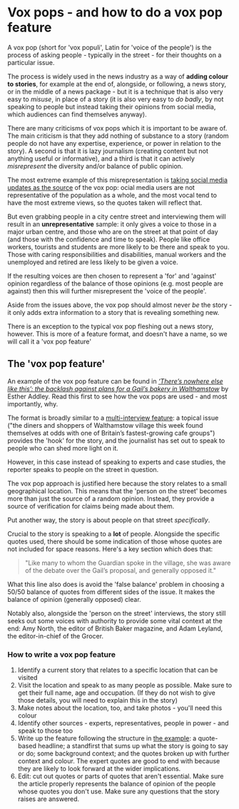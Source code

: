 # Vox pops - and how to do a vox pop feature

A vox pop (short for 'vox populi', Latin for 'voice of the people') is the process of asking people - typically in the street - for their thoughts on a particular issue.

The process is widely used in the news industry as a way of **adding colour to stories**, for example at the end of, alongside, or following, a news story, or in the middle of a news package - but it is a technique that is also very easy to *misuse*, in place of a story (it is also very easy to *do badly*, by not speaking to people but instead taking their opinions from social media, which audiences can find themselves anyway).

There are many criticisms of vox pops which it is important to be aware of. The main criticism is that they add nothing of substance to a story (random people do not have any expertise, experience, or power in relation to the story). A second is that it is lazy journalism (creating content but not anything useful or informative), and a third is that it can actively *misrepresent* the diversity and/or balance of public opinion. 

The most extreme example of this misrepresentation is [taking social media updates as the source](https://www.cjr.org/analysis/tweets-media.php) of the vox pop: ocial media users are not representative of the population as a whole, and the most vocal tend to have the most extreme views, so the quotes taken will reflect that. 

But even grabbing people in a city centre street and interviewing them will result in an **unrepresentative** sample: it only gives a voice to those in a major urban centre, and those who are on the street at that point of day (and those with the confidence and time to speak). People like office workers, tourists and students are more likely to be there and speak to you. Those with caring responsibilities and disabilities, manual workers and the unemployed and retired are less likely to be given a voice. 

If the resulting voices are then chosen to represent a 'for' and 'against' opinion regardless of the balance of those opinions (e.g. most people are against) then this will further misrepresent the 'voice of the people'.

Aside from the issues above, the vox pop should almost never *be* the story - it only adds extra information to a story that is revealing something new.

There is an exception to the typical vox pop fleshing out a news story, however. This is more of a feature format, and doesn't have a name, so we will call it a 'vox pop feature'

## The 'vox pop feature'

An example of the vox pop feature can be found in *[‘There’s nowhere else like this’: the backlash against plans for a Gail’s bakery in Walthamstow](https://www.theguardian.com/uk-news/article/2024/aug/16/backlash-over-gails-bakery-plan-in-walthamstow-village)* by Esther Addley. Read this first to see how the vox pops are used - and most importantly, why.

The format is broadly similar to a [multi-interview feature](https://github.com/paulbradshaw/journalismrecipebook/blob/main/multi_interview_feature.md): a topical issue ("the diners and shoppers of Walthamstow village this week found themselves at odds with one of Britain’s fastest-growing cafe groups") provides the 'hook' for the story, and the journalist has set out to speak to people who can shed more light on it. 

However, in this case instead of speaking to experts and case studies, the reporter speaks to people on the street in question.

The vox pop approach is justified here because the story relates to a small geographical location. This means that the 'person on the street' becomes more than just the source of a random opinion. Instead, they provide a source of verification for claims being made about them. 

Put another way, the story is about people on that street *specifically*. 

Crucial to the story is speaking to a **lot** of people. Alongside the specific quotes used, there should be some indication of those whose quotes are not included for space reasons. Here's a key section which does that:

> "Like many to whom the Guardian spoke in the village, she was aware of the debate over the Gail’s proposal, and generally opposed it."

What this line also does is avoid the 'false balance' problem in choosing a 50/50 balance of quotes from different sides of the issue. It makes the balance of opinion (generally opposed) clear. 

Notably also, alongside the 'person on the street' interviews, the story still seeks out some voices with authority to provide some vital context at the end: Amy North, the editor of British Baker magazine, and Adam Leyland, the editor-in-chief of the Grocer. 

### How to write a vox pop feature

1. Identify a current story that relates to a specific location that can be visited 
2. Visit the location and speak to as many people as possible. Make sure to get their full name, age and occupation. (If they do not wish to give those details, you will need to explain this in the story)
3. Make notes about the location, too, and take photos - you'll need this colour
4. Identify other sources - experts, representatives, people in power - and speak to those too
5. Write up the feature following the structure in [the example](https://www.theguardian.com/uk-news/article/2024/aug/16/backlash-over-gails-bakery-plan-in-walthamstow-village): a quote-based headline; a standfirst that sums up what the story is going to say or do; some background context; and the quotes broken up with further context and colour. The expert quotes are good to end with because they are likely to look forward at the wider implications.
6. Edit: cut out quotes or parts of quotes that aren't essential. Make sure the article properly represents the balance of opinion of the people whose quotes you don't use. Make sure any questions that the story raises are answered.





